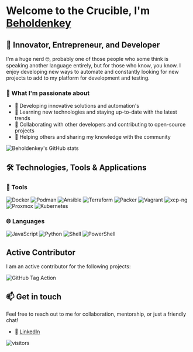 # Welcome to the Crucible, I'm [Beholdenkey](https://github.com/beholdenkey)

## 🚀 Innovator, Entrepreneur, and Developer

I'm a huge nerd 🤓, probably one of those people who some think is speaking another language entirely, but for those who know, you know. I enjoy developing new ways to automate and constantly looking for new projects to add to my platform for development and testing.

### 🌟 What I'm passionate about

- 🔭 Developing innovative solutions and automation's
- 🌱 Learning new technologies and staying up-to-date with the latest trends
- 👯 Collaborating with other developers and contributing to open-source projects
- 🤔 Helping others and sharing my knowledge with the community

![Beholdenkey's GitHub stats](https://github-readme-stats.vercel.app/api?username=beholdenkey&show_icons=true&theme=radical)

## 🛠️ Technologies, Tools & Applications

### 🔧 Tools

![Docker](https://img.shields.io/badge/-Docker-2496ED?style=flat-square&logo=docker&logoColor=white)
![Podman](https://img.shields.io/badge/-Podman-8C1515?style=flat-square&logo=podman&logoColor=white)
![Ansible](https://img.shields.io/badge/-Ansible-EE0000?style=flat-square&logo=ansible&logoColor=white)
![Terraform](https://img.shields.io/badge/-Terraform-623CE4?style=flat-square&logo=terraform&logoColor=white)
![Packer](https://img.shields.io/badge/-Packer-623CE4?style=flat-square&logo=packer&logoColor=white)
![Vagrant](https://img.shields.io/badge/-Vagrant-1563FF?style=flat-square&logo=vagrant&logoColor=white)
![xcp-ng](https://img.shields.io/badge/-xcp--ng-FF6600?style=flat-square&logo=xcp-ng&logoColor=white)
![Proxmox](https://img.shields.io/badge/-Proxmox-E57000?style=flat-square&logo=proxmox&logoColor=white)
![Kubernetes](https://img.shields.io/badge/-Kubernetes-326CE5?style=flat-square&logo=kubernetes&logoColor=white)

### 🌐 Languages

![JavaScript](https://img.shields.io/badge/-JavaScript-F7DF1E?style=flat-square&logo=javascript&logoColor=black)
![Python](https://img.shields.io/badge/-Python-3776AB?style=flat-square&logo=python&logoColor=white)
![Shell](https://img.shields.io/badge/-Shell-4EAA25?style=flat-square&logo=gnu-bash&logoColor=white)
![PowerShell](https://img.shields.io/badge/-PowerShell-5391FE?style=flat-square&logo=powershell&logoColor=white)

## Active Contributor

I am an active contributor for the following projects:

![GitHub Tag Action](https://github.com/anothrNick/github-tag-action)

## 📫 Get in touch

Feel free to reach out to me for collaboration, mentorship, or just a friendly chat!

- 💼 [LinkedIn](https://www.linkedin.com/in/beholdenkey/)

![visitors](https://visitor-badge.laobi.icu/badge?page_id=beholdenkey.beholdenkey)
